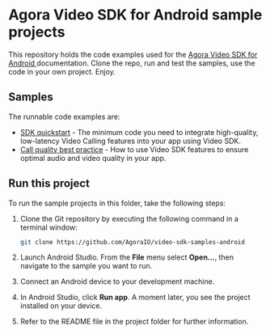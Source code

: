# Agora Video SDK for Android sample projects

This repository holds the code examples used for the [Agora Video SDK for Android ](https://docs.agora.io/en/video-calling/get-started/get-started-sdk?platform=android) documentation. Clone the repo, run and test the samples, use the code in your own project. Enjoy.

## Samples  

The runnable code examples are:

- [SDK quickstart](./sdk_quickstart/) - The minimum code you need to integrate high-quality, low-latency Video 
  Calling features into your app using Video SDK.
- [Call quality best practice](./call_quality/) - How to use Video SDK features to ensure optimal audio and video 
  quality in your app. 


## Run this project

To run the sample projects in this folder, take the following steps:

1. Clone the Git repository by executing the following command in a terminal window:

    ```bash
    git clone https://github.com/AgoraIO/video-sdk-samples-android
    ```

1. Launch Android Studio. From the **File** menu select **Open...**, then navigate to the sample you want to run.

1. Connect an Android device to your development machine.

1. In Android Studio, click **Run app**. A moment later, you see the project installed on your device.

1. Refer to the README file in the project folder for further information.

